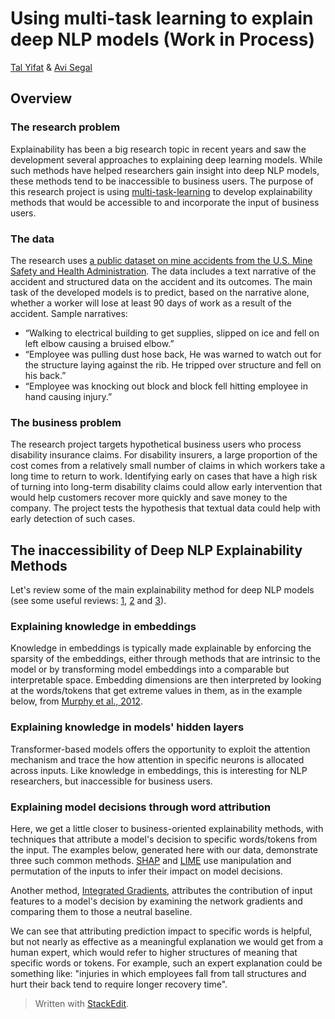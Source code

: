 
# Using multi-task learning to explain deep NLP models (Work in Process)
[Tal Yifat](https://www.linkedin.com/in/tal-yifat/) & [‪Avi Segal‬](https://scholar.google.com/citations?hl=en&user=dYBHOY8AAAAJ)
## Overview 
### The research problem
Explainability has been a big research topic in recent years and saw the development several approaches to explaining deep learning models. While such methods have helped researchers gain insight into deep NLP models, these methods tend to be inaccessible to business users. The purpose of this research project is using [multi-task-learning](https://arxiv.org/abs/1706.05098) to develop explainability methods that would be accessible to and incorporate the input of business users.
### The data
The research uses [a public dataset on mine accidents from the U.S. Mine Safety and Health Administration](https://www.msha.gov/data-and-reports/mine-data-retrieval-system). The data includes a text narrative of the accident and structured data on the accident and its outcomes. The main task of the developed models is to predict, based on the narrative alone, whether a worker will lose at least 90 days of work as a result of the accident. Sample narratives:
* “Walking to electrical building to get supplies, slipped on ice and fell on left elbow causing a bruised elbow.”
* “Employee was pulling dust hose back, He was warned to watch out for the structure laying against the rib. He tripped over structure and fell on his back.”
* “Employee was knocking out block and block fell hitting employee in hand causing injury.”
### The business problem
The research project targets hypothetical business users who process disability insurance claims. For disability insurers, a large proportion of the cost comes from a relatively small number of claims in which workers take a long time to return to work. Identifying early on cases that have a high risk of turning into long-term disability claims could allow early intervention that would help customers recover more quickly and save money to the company. The project tests the hypothesis that textual data could help with early detection of such cases.  
## The inaccessibility of Deep NLP Explainability Methods
Let's review some of the main explainability method for deep NLP models (see some useful reviews: [1](https://arxiv.org/abs/2210.06929), [2](https://arxiv.org/abs/2010.00711) and [3](https://arxiv.org/abs/2108.04840)).
### Explaining knowledge in embeddings
Knowledge in embeddings is typically made explainable by enforcing the sparsity of the embeddings, either through methods that are intrinsic to the model or by transforming model embeddings into a comparable but interpretable space. Embedding dimensions are then interpreted by looking at the words/tokens that get extreme values in them, as in the example below, from [Murphy et al., 2012](https://www.semanticscholar.org/paper/Learning-Effective-and-Interpretable-Semantic-using-Murphy-Talukdar/0048d3c3b41cdcc16dbe6fad545030dbed9722c6).
### Explaining knowledge in models' hidden layers
Transformer-based models offers the opportunity to exploit the attention mechanism and trace the how attention in specific neurons is allocated across inputs. Like knowledge in embeddings, this is interesting for NLP researchers, but inaccessible for business users. 
### Explaining model decisions through word attribution
Here, we get a little closer to business-oriented explainability methods, with techniques that attribute a model's decision to specific words/tokens from the input. The examples below, generated here with our data, demonstrate three such common methods. [SHAP](https://arxiv.org/abs/1705.07874) and [LIME](https://arxiv.org/abs/1602.04938) use manipulation and permutation of the inputs to infer their impact on model decisions. 

Another method, [Integrated Gradients](https://arxiv.org/abs/1703.01365), attributes the contribution of input features to a model's decision by examining the network gradients and comparing them to those a neutral baseline.  

We can see that attributing prediction impact to specific words is helpful, but not nearly as effective as a meaningful explanation we would get from a human expert, which would refer to higher structures of meaning that specific words or tokens. For example, such an expert explanation could be something like: "injuries in which employees fall from tall structures and hurt their back tend to require longer recovery time". 


> Written with [StackEdit](https://stackedit.io/).
